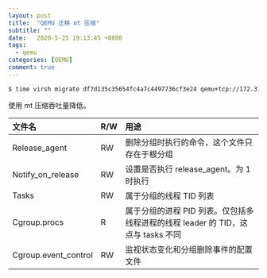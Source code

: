 ```yaml
---
layout: post
title:  "QEMU 迁移 mt 压缩"
subtitle: ""
date:   2020-5-25 19:13:45 +0800
tags:
  - qemu
categories: [QEMU]
comment: true
---
```




```bash
$ time virsh migrate df7d135c35654fc4a7c4497736cf3e24 qemu+tcp://172.31.6.11/system --live --p2p --undefinesource --compressed --comp-methods mt --comp-mt-level 1 --comp-mt-threads 2 --comp-mt-dthreads 4
```

使用 mt 压缩吞吐量降低。



| 文件名               | R/W  | 用途                                                         |
| :------------------- | :--- | :----------------------------------------------------------- |
| Release_agent        | RW   | 删除分组时执行的命令，这个文件只存在于根分组                 |
| Notify_on_release    | RW   | 设置是否执行 release_agent。为 1 时执行                      |
| Tasks                | RW   | 属于分组的线程 TID 列表                                      |
| Cgroup.procs         | R    | 属于分组的进程 PID 列表。仅包括多线程进程的线程 leader 的 TID，这点与 tasks 不同 |
| Cgroup.event_control | RW   | 监视状态变化和分组删除事件的配置文件                         |